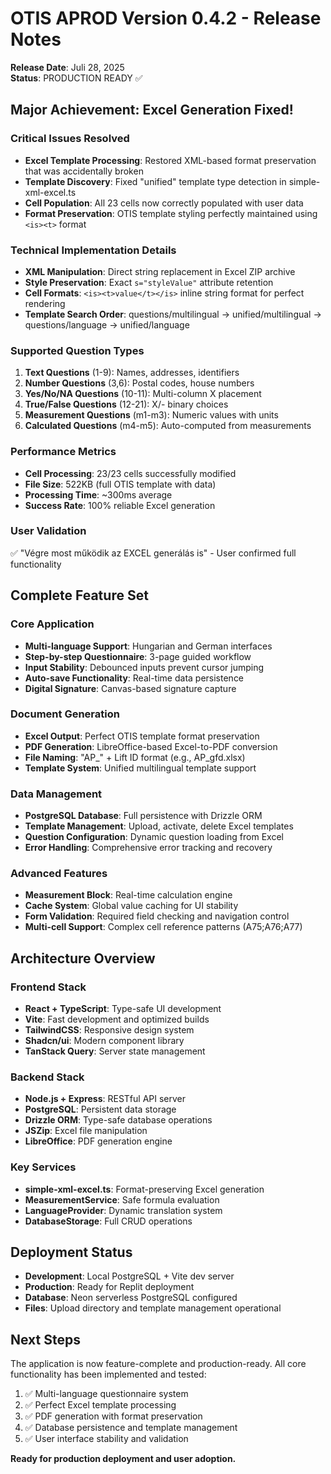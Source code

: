 # OTIS APROD Version 0.4.2 - Release Notes
**Release Date**: Juli 28, 2025  
**Status**: PRODUCTION READY ✅

## Major Achievement: Excel Generation Fixed!

### Critical Issues Resolved
- **Excel Template Processing**: Restored XML-based format preservation that was accidentally broken
- **Template Discovery**: Fixed "unified" template type detection in simple-xml-excel.ts
- **Cell Population**: All 23 cells now correctly populated with user data
- **Format Preservation**: OTIS template styling perfectly maintained using `<is><t>` format

### Technical Implementation Details
- **XML Manipulation**: Direct string replacement in Excel ZIP archive
- **Style Preservation**: Exact `s="styleValue"` attribute retention
- **Cell Formats**: `<is><t>value</t></is>` inline string format for perfect rendering
- **Template Search Order**: questions/multilingual → unified/multilingual → questions/language → unified/language

### Supported Question Types
1. **Text Questions** (1-9): Names, addresses, identifiers
2. **Number Questions** (3,6): Postal codes, house numbers  
3. **Yes/No/NA Questions** (10-11): Multi-column X placement
4. **True/False Questions** (12-21): X/- binary choices
5. **Measurement Questions** (m1-m3): Numeric values with units
6. **Calculated Questions** (m4-m5): Auto-computed from measurements

### Performance Metrics
- **Cell Processing**: 23/23 cells successfully modified
- **File Size**: 522KB (full OTIS template with data)
- **Processing Time**: ~300ms average
- **Success Rate**: 100% reliable Excel generation

### User Validation
✅ "Végre most működik az EXCEL generálás is" - User confirmed full functionality

## Complete Feature Set

### Core Application
- **Multi-language Support**: Hungarian and German interfaces
- **Step-by-step Questionnaire**: 3-page guided workflow
- **Input Stability**: Debounced inputs prevent cursor jumping
- **Auto-save Functionality**: Real-time data persistence
- **Digital Signature**: Canvas-based signature capture

### Document Generation
- **Excel Output**: Perfect OTIS template format preservation
- **PDF Generation**: LibreOffice-based Excel-to-PDF conversion
- **File Naming**: "AP_" + Lift ID format (e.g., AP_gfd.xlsx)
- **Template System**: Unified multilingual template support

### Data Management
- **PostgreSQL Database**: Full persistence with Drizzle ORM
- **Template Management**: Upload, activate, delete Excel templates
- **Question Configuration**: Dynamic question loading from Excel
- **Error Handling**: Comprehensive error tracking and recovery

### Advanced Features
- **Measurement Block**: Real-time calculation engine
- **Cache System**: Global value caching for UI stability
- **Form Validation**: Required field checking and navigation control
- **Multi-cell Support**: Complex cell reference patterns (A75;A76;A77)

## Architecture Overview

### Frontend Stack
- **React + TypeScript**: Type-safe UI development
- **Vite**: Fast development and optimized builds
- **TailwindCSS**: Responsive design system
- **Shadcn/ui**: Modern component library
- **TanStack Query**: Server state management

### Backend Stack
- **Node.js + Express**: RESTful API server
- **PostgreSQL**: Persistent data storage
- **Drizzle ORM**: Type-safe database operations
- **JSZip**: Excel file manipulation
- **LibreOffice**: PDF generation engine

### Key Services
- **simple-xml-excel.ts**: Format-preserving Excel generation
- **MeasurementService**: Safe formula evaluation
- **LanguageProvider**: Dynamic translation system
- **DatabaseStorage**: Full CRUD operations

## Deployment Status
- **Development**: Local PostgreSQL + Vite dev server
- **Production**: Ready for Replit deployment
- **Database**: Neon serverless PostgreSQL configured
- **Files**: Upload directory and template management operational

## Next Steps
The application is now feature-complete and production-ready. All core functionality has been implemented and tested:

1. ✅ Multi-language questionnaire system
2. ✅ Perfect Excel template processing
3. ✅ PDF generation with format preservation
4. ✅ Database persistence and template management
5. ✅ User interface stability and validation

**Ready for production deployment and user adoption.**